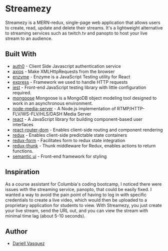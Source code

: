 # Streamezy

Streamezy is a MERN-redux, single-page web application that allows users to create, read, update and delete their streams. It's a lightweight alternative to streaming services such as twitch.tv and panopto to host your live stream to an audience.


## Built With

* [auth0](https://developers.google.com/identity/protocols/OAuth2) - Client Side Javascript authentication service
* [axios](https://www.npmjs.com/package/axios) - Make XMLHttpRequests from the browser
* [enzyme](https://airbnb.io/enzyme/) - Enzyme is a JavaScript Testing utility for React
* [express](https://www.npmjs.com/package/express) - Framework we used to handle HTTP requests
* [jest](https://jestjs.io/) - Front-end JavaScript testing library with little configuration required. 
* [mongoose](https://www.npmjs.com/package/mongoose) Mongoose is a MongoDB object modeling tool designed to work in an asynchronous environment.
* [node-media-server](https://www.npmjs.com/package/node-media-server) - A Node.js implementation of RTMP/HTTP-FLV/WS-FLV/HLS/DASH Media Server
* [react](https://reactjs.org/) - A JavaScript library for building component-based user interfaces
* [react-router-dom](https://www.npmjs.com/package/react-router) - Enables client-side routing and component rendering
* [redux](https://redux.js.org/) - Enables client-side predictable state containers
* [redux-form](https://redux-form.com) - Facilitates form to redux state integration
* [redux-thunk](https://github.com/reduxjs/redux-thunk/) - Thunk middleware for Redux, enables actions to return functions.
* [semantic ui](https://semantic-ui.com/) - Front-end framework for styling

## Inspiration
As a course assistant for Columbia's coding bootcamp, I noticed there were issues with the streaming service, panopto, that could be easily fixed. I wanted a way to avoid the pain point of having to log in with specific credentials to create a live video, which would then be uploaded to a proprietary application for students to view. With Streamezy, you just create your live stream, send the URL out, and you can view the stream with minimal time lag (about 5-10 seconds).  


## Author

- [Dariell Vasquez](https://github.com/Dquez)
